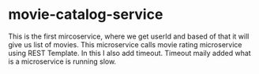 # movie-catalog-service
This is the first mircoservice, where we get userId and based of that it will give us list of movies.
This microservice calls movie rating microservice using REST Template.
In this I also add timeout. Timeout maily added what is a microservice is running slow.
